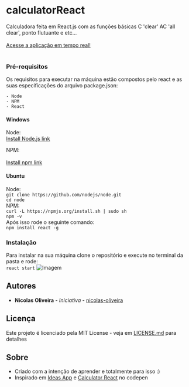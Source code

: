 # calculatorReact
Calculadora feita em React.js com as funções básicas C 'clear' AC 'all clear', ponto flutuante e etc...<br><br>
<a href="https://nicolas-oliveira.github.io/calculator-react/" target="_blank">Acesse a aplicação em tempo real!</a><br><br>
### Pré-requisitos
Os requisitos para executar na máquina estão compostos pelo react e as suas especificações do arquivo package.json:<br>
```
- Node
- NPM
- React
```
#### Windows
Node:<br>
<a href="https://nodejs.org/en/download/" target="_blank">Install Node.js link</a><br>

NPM:<br>
[]()<br>
<a href="https://www.npmjs.com/get-npm" target="_blank">Install npm link</a>
#### Ubuntu
Node:<br>
```git clone https://github.com/nodejs/node.git```<br>
```cd node```<br>
NPM:<br>
```curl -L https://npmjs.org/install.sh | sudo sh```<br>
```npm -v```<br>
Após isso rode o seguinte comando:<br>
```npm install react -g```
### Instalação
Para instalar na sua máquina clone o repositório e execute no terminal da pasta e rode:<br>
```react start```
![Imagem](https://raw.githubusercontent.com/nicolas-oliveira/images/master/calculator-react.png)
## Autores

* **Nicolas Oliveira** - *Iniciativa* - [nicolas-oliveira](https://github.com/nicolas-oliveira)

## Licença

Este projeto é licenciado pela MIT License -  veja em [LICENSE.md](LICENSE.md) para detalhes

## Sobre
- Criado com a intenção de aprender e totalmente para isso :)<br>
- Inspirado em [Ideas App](https://github.com/florinpop17/app-ideas/blob/master/Projects/1-Beginner/Calculator-App.md) e [Calculator React](https://codepen.io/mjijackson/pen/xOzyGX) no codepen
